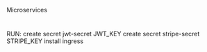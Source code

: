 Microservices
#
RUN:
create secret jwt-secret JWT_KEY
create secret stripe-secret STRIPE_KEY
install ingress
